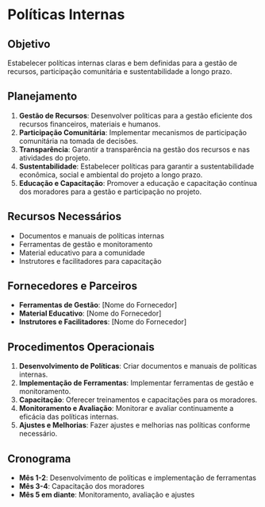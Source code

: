 
# Políticas Internas

## Objetivo
Estabelecer políticas internas claras e bem definidas para a gestão de recursos, participação comunitária e sustentabilidade a longo prazo.

## Planejamento
1. **Gestão de Recursos**: Desenvolver políticas para a gestão eficiente dos recursos financeiros, materiais e humanos.
2. **Participação Comunitária**: Implementar mecanismos de participação comunitária na tomada de decisões.
3. **Transparência**: Garantir a transparência na gestão dos recursos e nas atividades do projeto.
4. **Sustentabilidade**: Estabelecer políticas para garantir a sustentabilidade econômica, social e ambiental do projeto a longo prazo.
5. **Educação e Capacitação**: Promover a educação e capacitação contínua dos moradores para a gestão e participação no projeto.

## Recursos Necessários
- Documentos e manuais de políticas internas
- Ferramentas de gestão e monitoramento
- Material educativo para a comunidade
- Instrutores e facilitadores para capacitação

## Fornecedores e Parceiros
- **Ferramentas de Gestão**: [Nome do Fornecedor]
- **Material Educativo**: [Nome do Fornecedor]
- **Instrutores e Facilitadores**: [Nome do Fornecedor]

## Procedimentos Operacionais
1. **Desenvolvimento de Políticas**: Criar documentos e manuais de políticas internas.
2. **Implementação de Ferramentas**: Implementar ferramentas de gestão e monitoramento.
3. **Capacitação**: Oferecer treinamentos e capacitações para os moradores.
4. **Monitoramento e Avaliação**: Monitorar e avaliar continuamente a eficácia das políticas internas.
5. **Ajustes e Melhorias**: Fazer ajustes e melhorias nas políticas conforme necessário.

## Cronograma
- **Mês 1-2**: Desenvolvimento de políticas e implementação de ferramentas
- **Mês 3-4**: Capacitação dos moradores
- **Mês 5 em diante**: Monitoramento, avaliação e ajustes
